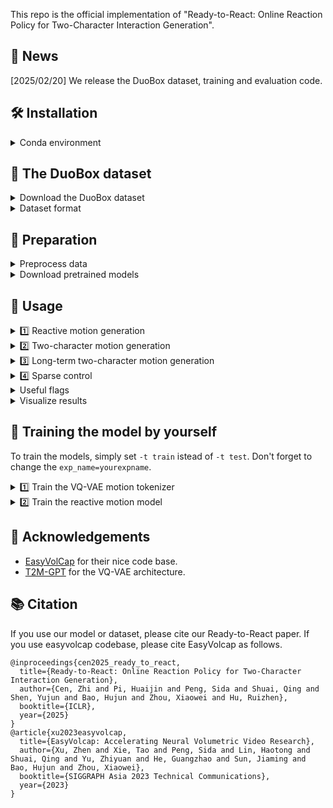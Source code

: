 This repo is the official implementation of "Ready-to-React: Online Reaction Policy for Two-Character Interaction Generation".

<!-- [arxiv]() | [project page](https://zju3dv.github.io/ready_to_react/) -->


## 📰 News
[2025/02/20] We release the DuoBox dataset, training and evaluation code.

## 🛠️ Installation

<details>
<summary> Conda environment </summary>
```bash
conda create -n react python=3.9
conda activate react
# install pytorch
conda install pytorch==1.13.0 torchvision==0.14.0 torchaudio==0.13.0 pytorch-cuda=11.6 -c pytorch -c nvidia
# install pytroch3d
pip install pytorch3d-0.7.2-cp39-cp39-linux_x86_64.whl
# install other requirements
cat requirements.txt | sed -e '/^\s*-.*$/d' -e '/^\s*#.*$/d' -e '/^\s*$/d' | awk '{split($0, a, "#"); if (length(a) > 1) print a[1]; else print $0;}' | awk '{split($0, a, "@"); if (length(a) > 1) print a[2]; else print $0;}' | xargs -n 1 pip install
# install ready2react lib
pip install -e . --no-build-isolation --no-deps
```

NOTE:
`pytorch3d` [download link](https://dl.fbaipublicfiles.com/pytorch3d/packaging/wheels/py39_cu116_pyt1130/download.html).

</details>

## 💾 The DuoBox dataset

<details>
<summary>Download the DuoBox dataset</summary>

To download DuoBox, please fill in this [form](https://docs.google.com/forms/d/e/1FAIpQLSe8-G1PxykPoCR0wjH4HZKXkWz3_5UTa9x1if3L7bGPUXhmNA/viewform?usp=sharing). We provide skeleton extracted from OptiTrack and SMPL-X fitting results. In this project, we use the skeleton extracted from OptiTrack. The skeleton definition can be found in [link](https://docs.optitrack.com/motive/data-export/data-export-bvh). 

</details>

<details>
<summary>Dataset format</summary>
The data format of files under fbx_export_joints is:
```python
{
    f'{sbj_name}_position': # (T, J, 3), global position of joints
    f'{sbj_name}_rotation': # (T, J, 3, 3), [:, 1] are the root global orientations, the [:, 1:] are the other joints' local rotations relative to their parents
}
```

The data format of files under fbx_fit_smpl is:
```python
{
    f'{sbj_name}':
    {
        'transl':  # (T, 3)
        'global_orient': # (T, 3)
        'body_pose': # (T, 63)
        'betas': # (T, 10)
    }
}
```
</details>


## 🔧 Preparation
<details>
<summary>Preprocess data</summary>

1. Link DuoBox to data/:
```bash
mkdir data
ln -s /path/to/DuoBox data/DuoBox
```
2. Dataset spliting and preparing for reactive motion model:
```bash
python reactmotion/scripts/main.py -t data_test -c configs/exps/vqvae_tokenizer.yaml dataloader_cfg.dataset_cfg.gen_motion_split=True
python reactmotion/scripts/main.py -t data_test -c configs/exps/vqvae_tokenizer.yaml dataloader_cfg.dataset_cfg.gen_preprocess=True
python reactmotion/scripts/main.py -t data_test -c configs/exps/reactive_model.yaml dataloader_cfg.dataset_cfg.gen_preprocess=True
```
Files will be saved in data/boxing/reactive.

3. Dataset spliting and preparing for sparse control model:
```bash
python reactmotion/scripts/main.py -t data_test -c configs/exps/sparse_control.yaml dataloader_cfg.dataset_cfg.gen_motion_split=True
python reactmotion/scripts/main.py -t data_test -c configs/exps/sparse_control.yaml dataloader_cfg.dataset_cfg.gen_preprocess=True
```
</details>

<details>
<summary>Download pretrained models</summary>

Weights are shared in [link](https://drive.google.com/file/d/11H7-JoMobmnWFfx2TkF1TOKOBrxC4PQl/view?usp=sharing). Download and unzip under `data/`.

```bash
/data
|__ DuoBox
|__ trained_model
```
</details>

## 🚀 Usage

<details>
<summary>1️⃣ Reactive motion generation</summary>

```bash
python reactmotion/scripts/main.py -t test -c configs/exps/reactive_model.yaml model_cfg.inference_func=reactive
```
</details>

<details>
<summary>2️⃣ Two-character motion generation</summary>

```bash
python reactmotion/scripts/main.py -t test -c configs/exps/reactive_model.yaml model_cfg.inference_func=twoagent
```
</details>

<details>
<summary>3️⃣ Long-term two-character motion generation</summary>

```bash
python reactmotion/scripts/main.py -t test -c configs/exps/reactive_model.yaml model_cfg.inference_func=twoagent model_cfg.use_gt_length=False model_cfg.num_new_frames=1800
```
</details>

<details>
<summary>4️⃣ Sparse control</summary>

```bash
python reactmotion/scripts/main.py -t test -c configs/exps/sparse_control.yaml model_cfg.inference_func=reactive
```
</details>

<details>
<summary>Useful flags</summary>

```bash
model_cfg.inference_func=reactive or twoagent # inference type
runner_cfg.evaluator_cfg.feature_compute=False # skip eval FID
runner_cfg.evaluator_cfg.apd_compute=True # eval APD
```
</details>

<details>
<summary>Visualize results</summary>

Set the vis_output flag: 
```bash
runner_cfg.evaluator_cfg.vis_output=N # visualize number of N sequences
```

We use wis3d lib to visualize the results.
The visual results will be saved in `data/wis3d`.
In termial, run:
```bash
wis3d --vis_dir out/wis3d --host ${HOST} --port ${PORT}
```
You can then visualize the results in `${HOST}:${PORT}`.

</details>



## 🧠 Training the model by yourself

To train the models, simply set `-t train` istead of `-t test`. Don't forget to change the `exp_name=yourexpname`.

<details>
<summary>1️⃣ Train the VQ-VAE motion tokenizer</summary>

```bash
python reactmotion/scripts/main.py -t train -c configs/exps/vqvae_tokenizer.yaml exp_name=yourexpname1
```
</details>

<details>
<summary>2️⃣ Train the reactive motion model</summary>

Set the config `motoken_cfg_file` to the config file generated in step # 1. It should be saved in `data/record/yourexpname1`.
```bash
python reactmotion/scripts/main.py -t train -c configs/exps/reactive_model.yaml exp_name=yourexpname2
```
</details>


## 🙏 Acknowledgements
- [EasyVolCap](https://github.com/zju3dv/EasyVolcap) for their nice code base.
- [T2M-GPT](https://github.com/Mael-zys/T2M-GPT) for the VQ-VAE architecture.


## 📚 Citation
If you use our model or dataset, please cite our Ready-to-React paper. If you use easyvolcap codebase, please cite EasyVolcap as follows.
```
@inproceedings{cen2025_ready_to_react,
  title={Ready-to-React: Online Reaction Policy for Two-Character Interaction Generation},
  author={Cen, Zhi and Pi, Huaijin and Peng, Sida and Shuai, Qing and Shen, Yujun and Bao, Hujun and Zhou, Xiaowei and Hu, Ruizhen},
  booktitle={ICLR},
  year={2025}
}
@article{xu2023easyvolcap,
  title={EasyVolcap: Accelerating Neural Volumetric Video Research},
  author={Xu, Zhen and Xie, Tao and Peng, Sida and Lin, Haotong and Shuai, Qing and Yu, Zhiyuan and He, Guangzhao and Sun, Jiaming and Bao, Hujun and Zhou, Xiaowei},
  booktitle={SIGGRAPH Asia 2023 Technical Communications},
  year={2023}
}

```